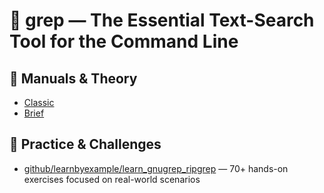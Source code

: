 # 🧩 grep — The Essential Text-Search Tool for the Command Line

## 📘 Manuals & Theory
- [Classic](https://www.gnu.org/software/grep/manual/grep.html)
- [Brief](https://learnbyexample.github.io/learn_gnugrep_ripgrep/frequently-used-options.html)

## 🎯 Practice & Challenges
- [github/learnbyexample/learn_gnugrep_ripgrep](https://github.com/learnbyexample/learn_gnugrep_ripgrep/tree/master/exercises) — 70+ hands-on exercises focused on real-world scenarios
